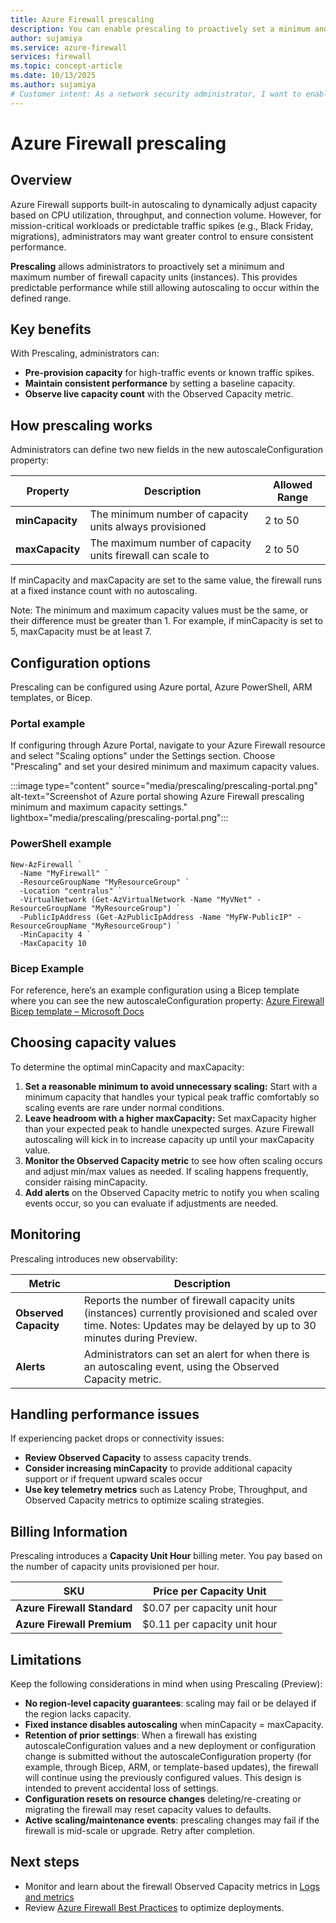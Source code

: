 ```yaml
---
title: Azure Firewall prescaling
description: You can enable prescaling to proactively set a minimum and maximum number of firewall capacity units (instances) for predictable performance.
author: sujamiya
ms.service: azure-firewall
services: firewall
ms.topic: concept-article
ms.date: 10/13/2025
ms.author: sujamiya
# Customer intent: As a network security administrator, I want to enable Prescaling on my Azure Firewall, so that I can proactively set a minimum and maximum number of firewall capacity units (instances) for predictable performance during high-traffic events.
---
```


# Azure Firewall prescaling


## Overview

Azure Firewall supports built-in autoscaling to dynamically adjust capacity based on CPU utilization, throughput, and connection volume. However, for mission-critical workloads or predictable traffic spikes (e.g., Black Friday, migrations), administrators may want greater control to ensure consistent performance.

**Prescaling** allows administrators to proactively set a minimum and maximum number of firewall capacity units (instances). This provides predictable performance while still allowing autoscaling to occur within the defined range.

## Key benefits
With Prescaling, administrators can:
- 	**Pre-provision capacity** for high-traffic events or known traffic spikes.
- 	**Maintain consistent performance** by setting a baseline capacity.
- 	**Observe live capacity count** with the Observed Capacity metric.

## How prescaling works
Administrators can define two new fields in the new autoscaleConfiguration property:

| **Property** | **Description** | **Allowed Range** |
| --- | --- | --- |
| **minCapacity** | The minimum number of capacity units always provisioned | 2 to 50 |
| **maxCapacity** | The maximum number of capacity units firewall can scale to | 2 to 50 |

If minCapacity and maxCapacity are set to the same value, the firewall runs at a fixed instance count with no autoscaling.

Note: The minimum and maximum capacity values must be the same, or their difference must be greater than 1. For example, if minCapacity is set to 5, maxCapacity must be at least 7.

## Configuration options
Prescaling can be configured using Azure portal, Azure PowerShell, ARM templates, or Bicep.

### Portal example
If configuring through Azure Portal, navigate to your Azure Firewall resource and select "Scaling options" under the Settings section. Choose "Prescaling" and set your desired minimum and maximum capacity values. 

:::image type="content" source="media/prescaling/prescaling-portal.png" alt-text="Screenshot of Azure portal showing Azure Firewall prescaling minimum and maximum capacity settings." lightbox="media/prescaling/prescaling-portal.png":::

### PowerShell example
```azurepowershell
New-AzFirewall `
  -Name "MyFirewall" `
  -ResourceGroupName "MyResourceGroup" `
  -Location "centralus" `
  -VirtualNetwork (Get-AzVirtualNetwork -Name "MyVNet" -ResourceGroupName "MyResourceGroup") `
  -PublicIpAddress (Get-AzPublicIpAddress -Name "MyFW-PublicIP" -ResourceGroupName "MyResourceGroup") `
  -MinCapacity 4 `
  -MaxCapacity 10
```
### Bicep Example
For reference, here’s an example configuration using a Bicep template where you can see the new autoscaleConfiguration property: [Azure Firewall Bicep template – Microsoft Docs](https://learn.microsoft.com/azure/templates/microsoft.network/azurefirewalls?pivots=deployment-language-bicep)

## Choosing capacity values
To determine the optimal minCapacity and maxCapacity: 
1.	**Set a reasonable minimum to avoid unnecessary scaling:** Start with a minimum capacity that handles your typical peak traffic comfortably so scaling events are rare under normal conditions.   
2.	**Leave headroom with a higher maxCapacity:** Set maxCapacity higher than your expected peak to handle unexpected surges. Azure Firewall autoscaling will kick in to increase capacity up until your maxCapacity value.  
3.	**Monitor the Observed Capacity metric** to see how often scaling occurs and adjust min/max values as needed. If scaling happens frequently, consider raising minCapacity.
4.	**Add alerts** on the Observed Capacity metric to notify you when scaling events occur, so you can evaluate if adjustments are needed.

## Monitoring
Prescaling introduces new observability:

| **Metric** | **Description** |
| --- | --- |
| **Observed Capacity** | Reports the number of firewall capacity units (instances) currently provisioned and scaled over time. Notes: Updates may be delayed by up to 30 minutes during Preview. |
| **Alerts** | Administrators can set an alert for when there is an autoscaling event, using the Observed Capacity metric. |

## Handling performance issues
If experiencing packet drops or connectivity issues:
- 	**Review Observed Capacity** to assess capacity trends.
- 	**Consider increasing minCapacity** to provide additional capacity support or if frequent upward scales occur
- 	**Use key telemetry metrics** such as Latency Probe, Throughput, and Observed Capacity metrics to optimize scaling strategies.
 
## Billing Information
Prescaling introduces a **Capacity Unit Hour** billing meter. You pay based on the number of capacity units provisioned per hour. 

| **SKU** | **Price per Capacity Unit** |
| --- | --- |
| **Azure Firewall Standard** | $0.07 per capacity unit hour |
| **Azure Firewall Premium** | $0.11 per capacity unit hour |

## Limitations
Keep the following considerations in mind when using Prescaling (Preview):

- **No region-level capacity guarantees**: scaling may fail or be delayed if the region lacks capacity.
- **Fixed instance disables autoscaling** when minCapacity = maxCapacity.
- **Retention of prior settings**: When a firewall has existing autoscaleConfiguration values and a new deployment or configuration change is submitted without the autoscaleConfiguration property (for example, through Bicep, ARM, or template-based updates), the firewall will continue using the previously configured values. This design is intended to prevent accidental loss of settings.
- **Configuration resets on resource changes** deleting/re-creating or migrating the firewall may reset capacity values to defaults.
- **Active scaling/maintenance events**: prescaling changes may fail if the firewall is mid-scale or upgrade. Retry after completion.

## Next steps
- 	Monitor and learn about the firewall Observed Capacity metrics in [Logs and metrics](https://learn.microsoft.com/azure/firewall/monitor-firewall-reference)
- 	Review [Azure Firewall Best Practices](https://learn.microsoft.com/azure/firewall/firewall-best-practices) to optimize deployments.


